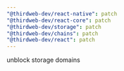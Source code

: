 ```yaml
---
"@thirdweb-dev/react-native": patch
"@thirdweb-dev/react-core": patch
"@thirdweb-dev/storage": patch
"@thirdweb-dev/chains": patch
"@thirdweb-dev/react": patch
---
```


unblock storage domains
